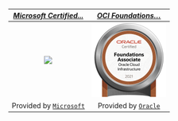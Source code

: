 
<!--
**athulak/athulak** is a ✨ _special_ ✨ repository because its `README.md` (this file) appears on your GitHub profile.

Here are some ideas to get you started:

- 🔭 I’m currently working on ...
- 🌱 I’m currently learning ...
- 👯 I’m looking to collaborate on ...
- 🤔 I’m looking for help with ...
- 💬 Ask me about ...
- 📫 How to reach me: ...
- 😄 Pronouns: ...
- ⚡ Fun fact: ...
-->


|[*Microsoft Certified...*](https://www.credly.com/badges/4203e615-de6a-4594-b3df-f9e32c330513/public_url)|[*OCI Foundations…*](https://catalog-education.oracle.com/pls/certview/sharebadge?id=B1DAF90CBBBB1B824BBBC8F95A1F2F03A1AC63D4C1B56CC746D19443AFD5B257)|
|:-------------:|:-------------:|
|[<img src="https://athulak.com/assets/badges/microsoft-certified-azure-fundamentals.png?v2" data-canonical-src="https://athulak.com/assets/badges/microsoft-certified-azure-fundamentals.png?v2" width="150"/>](https://www.credly.com/badges/4203e615-de6a-4594-b3df-f9e32c330513/public_url)|[<img src="https://raw.githubusercontent.com/athulak/athulak/master/assets/50_Oracle_Cloud_Infrastructure.png" data-canonical-src="https://athulak.com/assets/badges/Oracle_Cloud_Infrastructure.png" width="150"/>](https://catalog-education.oracle.com/pls/certview/sharebadge?id=B1DAF90CBBBB1B824BBBC8F95A1F2F03A1AC63D4C1B56CC746D19443AFD5B257)|
|Provided by [`Microsoft`](https://www.microsoft.com/azure)|Provided by [`Oracle`](https://www.oracle.com/cloud/)|
